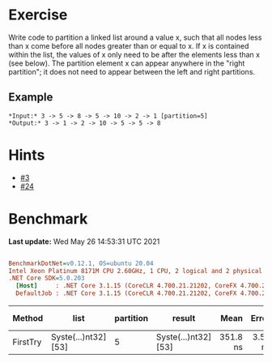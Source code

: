 ﻿# Exercise
Write code to partition a linked list around a value x, such that all nodes less than x come 
before all nodes greater than or equal to x. If x is contained within the list, the values of x only need 
to be after the elements less than x (see below). The partition element x can appear anywhere in the 
"right partition"; it does not need to appear between the left and right partitions. 

## Example
```
*Input:* 3 -> 5 -> 8 -> 5 -> 10 -> 2 -> 1 [partition=5]
*Output:* 3 -> 1 -> 2 -> 10 -> 5 -> 5 -> 8

```

# Hints
- [#3](../../../hints.md#3)
- [#24](../../../hints.md#24)

# Benchmark

**Last update:** Wed May 26 14:53:31 UTC 2021

``` ini

BenchmarkDotNet=v0.12.1, OS=ubuntu 20.04
Intel Xeon Platinum 8171M CPU 2.60GHz, 1 CPU, 2 logical and 2 physical cores
.NET Core SDK=5.0.203
  [Host]     : .NET Core 3.1.15 (CoreCLR 4.700.21.21202, CoreFX 4.700.21.21402), X64 RyuJIT
  DefaultJob : .NET Core 3.1.15 (CoreCLR 4.700.21.21202, CoreFX 4.700.21.21402), X64 RyuJIT


```
|   Method |                 list | partition |               result |     Mean |   Error |  StdDev |  Gen 0 | Gen 1 | Gen 2 | Allocated |
|--------- |--------------------- |---------- |--------------------- |---------:|--------:|--------:|-------:|------:|------:|----------:|
| FirstTry | Syste(...)nt32] [53] |         5 | Syste(...)nt32] [53] | 351.8 ns | 3.58 ns | 3.35 ns | 0.0324 |     - |     - |     608 B |
